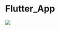 # Flutter_App

[![](https://img.youtube.com/vi/QQsh4xsrIzM/0.jpg)](https://www.youtube.com/watch?v=QQsh4xsrIzM)
